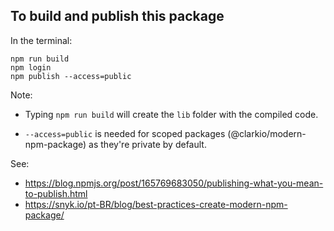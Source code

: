 ## To build and publish this package

In the terminal:

```
npm run build
npm login
npm publish --access=public
```

Note:
             
* Typing `npm run build` will create the `lib` folder with the compiled code.

* `--access=public` is needed for scoped packages (@clarkio/modern-npm-package) as they're private by default.

See:

* https://blog.npmjs.org/post/165769683050/publishing-what-you-mean-to-publish.html
* https://snyk.io/pt-BR/blog/best-practices-create-modern-npm-package/

